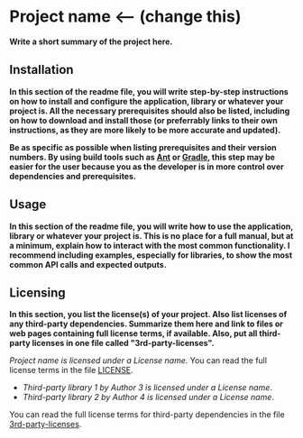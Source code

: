 # Project name <-- (change this)
**Write a short summary of the project here.**

## Installation
**In this section of the readme file, you will write step-by-step instructions on how to install and configure the application, library or whatever your project is. All the necessary prerequisites should also be listed, including on how to download and install those (or preferrably links to their own instructions, as they are more likely to be more accurate and updated).**

**Be as specific as possible when listing prerequisites and their version numbers. By using build tools such as [Ant](https://ant.apache.org/) or [Gradle](https://gradle.org/), this step may be easier for the user because you as the developer is in more control over dependencies and prerequisites.**

## Usage
**In this section of the readme file, you will write how to use the application, library or whatever your project is. This is no place for a full manual, but at a minimum, explain how to interact with the most common functionality. I recommend including examples, especially for libraries, to show the most common API calls and expected outputs.**

## Licensing
**In this section, you list the license(s) of your project. Also list licenses of any third-party dependencies. Summarize them here and link to files or web pages containing full license terms, if available. Also, put all third-party licenses in one file called "3rd-party-licenses".**

*Project name is licensed under a License name*. You can read the full license terms in the file [LICENSE](LICENSE).

* *Third-party library 1 by Author 3 is licensed under a License name*.
* *Third-party library 2 by Author 4 is licensed under a License name*.

You can read the full license terms for third-party dependencies in the file [3rd-party-licenses](3rd-party-licenses).
